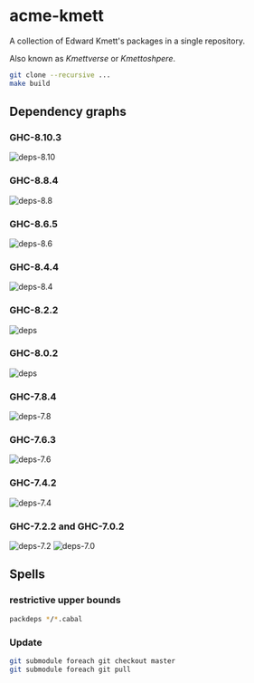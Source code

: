 # acme-kmett

A collection of Edward Kmett's packages in a single repository.

Also known as *Kmettverse* or *Kmettoshpere*.

```bash
git clone --recursive ...
make build
```

## Dependency graphs

### GHC-8.10.3

![deps-8.10](https://raw.githubusercontent.com/phadej/acme-kmett/master/deps-8.10.3.png)

### GHC-8.8.4

![deps-8.8](https://raw.githubusercontent.com/phadej/acme-kmett/master/deps-8.8.4.png)

### GHC-8.6.5

![deps-8.6](https://raw.githubusercontent.com/phadej/acme-kmett/master/deps-8.6.5.png)

### GHC-8.4.4

![deps-8.4](https://raw.githubusercontent.com/phadej/acme-kmett/master/deps-8.4.4.png)

### GHC-8.2.2

![deps](https://raw.githubusercontent.com/phadej/acme-kmett/master/deps-8.2.2.png)

### GHC-8.0.2

![deps](https://raw.githubusercontent.com/phadej/acme-kmett/master/deps-8.0.2.png)

### GHC-7.8.4

![deps-7.8](https://raw.githubusercontent.com/phadej/acme-kmett/master/deps-7.8.4.png)

### GHC-7.6.3

![deps-7.6](https://raw.githubusercontent.com/phadej/acme-kmett/master/deps-7.6.3.png)

### GHC-7.4.2

![deps-7.4](https://raw.githubusercontent.com/phadej/acme-kmett/master/deps-7.4.2.png)

### GHC-7.2.2 and GHC-7.0.2

![deps-7.2](https://raw.githubusercontent.com/phadej/acme-kmett/master/deps-7.2.2.png)
![deps-7.0](https://raw.githubusercontent.com/phadej/acme-kmett/master/deps-7.0.4.png)

## Spells

### restrictive upper bounds

```bash
packdeps */*.cabal
```

### Update

```bash
git submodule foreach git checkout master
git submodule foreach git pull
```

